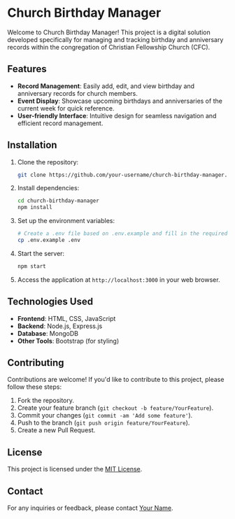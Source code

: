 # Church Birthday Manager

Welcome to Church Birthday Manager! This project is a digital solution developed specifically for managing and tracking birthday and anniversary records within the congregation of Christian Fellowship Church (CFC).

## Features

- **Record Management**: Easily add, edit, and view birthday and anniversary records for church members.
- **Event Display**: Showcase upcoming birthdays and anniversaries of the current week for quick reference.
- **User-friendly Interface**: Intuitive design for seamless navigation and efficient record management.

## Installation

1. Clone the repository:

    ```bash
    git clone https://github.com/your-username/church-birthday-manager.git
    ```

2. Install dependencies:

    ```bash
    cd church-birthday-manager
    npm install
    ```

3. Set up the environment variables:

    ```bash
    # Create a .env file based on .env.example and fill in the required values
    cp .env.example .env
    ```

4. Start the server:

    ```bash
    npm start
    ```

5. Access the application at `http://localhost:3000` in your web browser.

## Technologies Used

- **Frontend**: HTML, CSS, JavaScript
- **Backend**: Node.js, Express.js
- **Database**: MongoDB
- **Other Tools**: Bootstrap (for styling)

## Contributing

Contributions are welcome! If you'd like to contribute to this project, please follow these steps:

1. Fork the repository.
2. Create your feature branch (`git checkout -b feature/YourFeature`).
3. Commit your changes (`git commit -am 'Add some feature'`).
4. Push to the branch (`git push origin feature/YourFeature`).
5. Create a new Pull Request.

## License

This project is licensed under the [MIT License](LICENSE).

## Contact

For any inquiries or feedback, please contact [Your Name](mailto:your-email@example.com).
